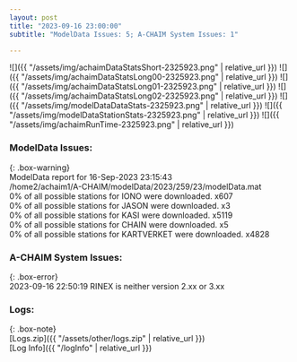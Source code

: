 ```yaml
---
layout: post
title: "2023-09-16 23:00:00"
subtitle: "ModelData Issues: 5; A-CHAIM System Issues: 1"

---
```


![]({{ "/assets/img/achaimDataStatsShort-2325923.png" | relative_url }})
![]({{ "/assets/img/achaimDataStatsLong00-2325923.png" | relative_url }})
![]({{ "/assets/img/achaimDataStatsLong01-2325923.png" | relative_url }})
![]({{ "/assets/img/achaimDataStatsLong02-2325923.png" | relative_url }})
![]({{ "/assets/img/modelDataDataStats-2325923.png" | relative_url }})
![]({{ "/assets/img/modelDataStationStats-2325923.png" | relative_url }})
![]({{ "/assets/img/achaimRunTime-2325923.png" | relative_url }})


### ModelData Issues:  
  
{: .box-warning}  
 ModelData report for 16-Sep-2023 23:15:43   
 /home2/achaim1/A-CHAIM/modelData/2023/259/23/modelData.mat   
 0% of all possible stations for IONO were downloaded. x607   
 0% of all possible stations for JASON were downloaded. x3   
 0% of all possible stations for KASI were downloaded. x5119   
 0% of all possible stations for CHAIN were downloaded. x5   
 0% of all possible stations for KARTVERKET were downloaded. x4828   
  
### A-CHAIM System Issues:  
  
{: .box-error}  
2023-09-16 22:50:19 RINEX is neither version 2.xx or 3.xx  

### Logs:  
  
{: .box-note}  
[Logs.zip]({{ "/assets/other/logs.zip" | relative_url }})  
[Log Info]({{ "/logInfo" | relative_url }})  
